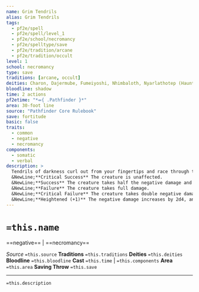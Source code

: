 ```yaml
---
name: Grim Tendrils
alias: Grim Tendrils
tags:
  - pf2e/spell
  - pf2e/spell/level_1
  - pf2e/school/necromancy
  - pf2e/spelltype/save
  - pf2e/tradition/arcane
  - pf2e/tradition/occult
level: 1
school: necromancy
type: save
traditions: [arcane, occult]
deities: Charon, Dajermube, Fumeiyoshi, Nhimbaloth, Nyarlathotep (Haunter in the Dark), Orcus, Treerazer
bloodline: shadow
time: 2 actions
pf2etime: "*⬺{ .Pathfinder }*"
area: 30-foot line
source: "Pathfinder Core Rulebook"
save: fortitude
basic: false
traits:
  - common
  - negative
  - necromancy
components:
  - somatic
  - verbal
description: >
  Tendrils of darkness curl out from your fingertips and race through the air. You deal 2d4 negative damage and 1 bleed damage to living creatures in the line. Each living creature in the line must attempt a Fortitude save.
  &NewLine;**Critical Success** The creature is unaffected.
  &NewLine;**Success** The creature takes half the negative damage and no persistent bleed damage.
  &NewLine;**Failure** The creature takes full damage.
  &NewLine;**Critical Failure** The creature takes double negative damage and double persistent bleed damage.
  &NewLine;**Heightened (+1)** The negative damage increases by 2d4, and the persistent bleed damage increases by 1.
---
```

# `=this.name`
==negative== | ==necromancy==

*Source* `=this.source`
**Traditions** `=this.traditions`
**Deities** `=this.deities`
**Bloodline** `=this.bloodline`
**Cast** `=this.time` | `=this.components`
**Area** `=this.area`
**Saving Throw** `=this.save`

***
`=this.description`